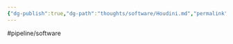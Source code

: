 ```yaml
---
{"dg-publish":true,"dg-path":"thoughts/software/Houdini.md","permalink":"/thoughts/software/houdini/","hide":true}
---
```


#pipeline/software